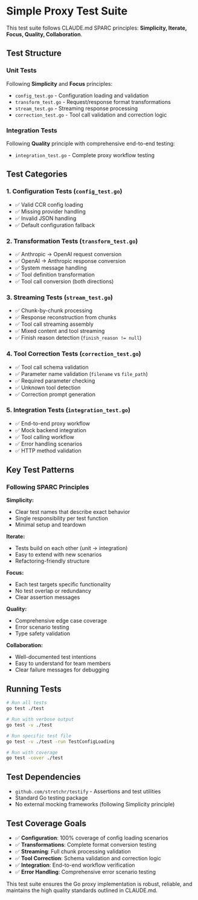 # Simple Proxy Test Suite

This test suite follows CLAUDE.md SPARC principles: **Simplicity, Iterate, Focus, Quality, Collaboration**.

## Test Structure

### Unit Tests
Following **Simplicity** and **Focus** principles:

- `config_test.go` - Configuration loading and validation
- `transform_test.go` - Request/response format transformations  
- `stream_test.go` - Streaming response processing
- `correction_test.go` - Tool call validation and correction logic

### Integration Tests
Following **Quality** principle with comprehensive end-to-end testing:

- `integration_test.go` - Complete proxy workflow testing

## Test Categories

### 1. Configuration Tests (`config_test.go`)
- ✅ Valid CCR config loading
- ✅ Missing provider handling
- ✅ Invalid JSON handling
- ✅ Default configuration fallback

### 2. Transformation Tests (`transform_test.go`)  
- ✅ Anthropic → OpenAI request conversion
- ✅ OpenAI → Anthropic response conversion
- ✅ System message handling
- ✅ Tool definition transformation
- ✅ Tool call conversion (both directions)

### 3. Streaming Tests (`stream_test.go`)
- ✅ Chunk-by-chunk processing
- ✅ Response reconstruction from chunks
- ✅ Tool call streaming assembly
- ✅ Mixed content and tool streaming
- ✅ Finish reason detection (`finish_reason != null`)

### 4. Tool Correction Tests (`correction_test.go`)
- ✅ Tool call schema validation
- ✅ Parameter name validation (`filename` vs `file_path`)
- ✅ Required parameter checking
- ✅ Unknown tool detection
- ✅ Correction prompt generation

### 5. Integration Tests (`integration_test.go`)
- ✅ End-to-end proxy workflow
- ✅ Mock backend integration
- ✅ Tool calling workflow
- ✅ Error handling scenarios
- ✅ HTTP method validation

## Key Test Patterns

### Following SPARC Principles

**Simplicity:**
- Clear test names that describe exact behavior
- Single responsibility per test function
- Minimal setup and teardown

**Iterate:**
- Tests build on each other (unit → integration)
- Easy to extend with new scenarios
- Refactoring-friendly structure

**Focus:**
- Each test targets specific functionality
- No test overlap or redundancy
- Clear assertion messages

**Quality:**
- Comprehensive edge case coverage
- Error scenario testing
- Type safety validation

**Collaboration:**
- Well-documented test intentions
- Easy to understand for team members
- Clear failure messages for debugging

## Running Tests

```bash
# Run all tests
go test ./test

# Run with verbose output
go test -v ./test

# Run specific test file
go test -v ./test -run TestConfigLoading

# Run with coverage
go test -cover ./test
```

## Test Dependencies

- `github.com/stretchr/testify` - Assertions and test utilities
- Standard Go testing package
- No external mocking frameworks (following Simplicity principle)

## Test Coverage Goals

- ✅ **Configuration**: 100% coverage of config loading scenarios
- ✅ **Transformations**: Complete format conversion testing
- ✅ **Streaming**: Full chunk processing validation  
- ✅ **Tool Correction**: Schema validation and correction logic
- ✅ **Integration**: End-to-end workflow verification
- ✅ **Error Handling**: Comprehensive error scenario testing

This test suite ensures the Go proxy implementation is robust, reliable, and maintains the high quality standards outlined in CLAUDE.md.